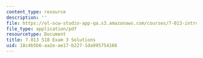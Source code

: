 ```yaml
---
content_type: resource
description: ''
file: https://ol-ocw-studio-app-qa.s3.amazonaws.com/courses/7-013-introductory-biology-spring-2018/18c4b5b6aa2eae17b2271da995754166_MIT7_013s18_E3S.pdf
file_type: application/pdf
resourcetype: Document
title: 7.013 S18 Exam 3 Solutions
uid: 18c4b5b6-aa2e-ae17-b227-1da995754166
---
```

